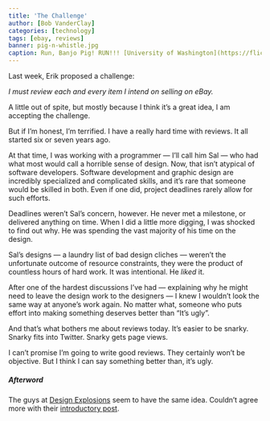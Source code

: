 ```yaml
---
title: 'The Challenge'
author: [Bob VanderClay]
categories: [technology]
tags: [ebay, reviews]
banner: pig-n-whistle.jpg
caption: Run, Banjo Pig! RUN!!! [University of Washington](https://flic.kr/p/87G2sC)
---
```


Last week, Erik proposed a challenge:

*I must review each and every item I intend on selling on eBay.*

A little out of spite, but mostly because I think it’s a great idea, I am accepting the challenge.

But if I’m honest, I’m terrified. I have a really hard time with reviews. It all started six or seven years ago.

At that time, I was working with a programmer — I’ll call him Sal — who had what most would call a horrible sense of design. Now, that isn’t atypical of software developers. Software development and graphic design are incredibly specialized and complicated skills, and it’s rare that someone would be skilled in both. Even if one did, project deadlines rarely allow for such efforts.

Deadlines weren’t Sal’s concern, however. He never met a milestone, or delivered anything on time. When I did a little more digging, I was shocked to find out why. He was spending the vast majority of his time on the design.

Sal’s designs — a laundry list of bad design cliches — weren’t the unfortunate outcome of resource constraints, they were the product of countless hours of hard work. It was intentional. He *liked* it.

After one of the hardest discussions I’ve had — explaining why he might need to leave the design work to the designers — I knew I wouldn’t look the same way at anyone’s work again. No matter what, someone who puts effort into making something deserves better than “It’s ugly”.

And that’s what bothers me about reviews today. It’s easier to be snarky. Snarky fits into Twitter. Snarky gets page views.

I can’t promise I’m going to write good reviews. They certainly won’t be objective. But I think I can say something better than, it’s ugly.

##### Afterword

The guys at [Design Explosions](https://medium.com/design-explosion) seem to have the same idea. Couldn’t agree more with their [introductory post](https://medium.com/design-explosion/introducing-design-explosions-e564dea4d435).
